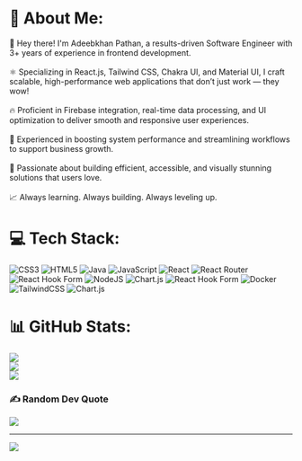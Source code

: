 # 💫 About Me:
👋 Hey there! I'm Adeebkhan Pathan, a results-driven Software Engineer with 3+ years of experience in frontend development.<br><br>⚛️ Specializing in React.js, Tailwind CSS, Chakra UI, and Material UI, I craft scalable, high-performance web applications that don’t just work — they wow!<br><br>🔥 Proficient in Firebase integration, real-time data processing, and UI optimization to deliver smooth and responsive user experiences.<br><br>🚀 Experienced in boosting system performance and streamlining workflows to support business growth.<br><br>🎨 Passionate about building efficient, accessible, and visually stunning solutions that users love.<br><br>📈 Always learning. Always building. Always leveling up.


# 💻 Tech Stack:
![CSS3](https://img.shields.io/badge/css3-%231572B6.svg?style=for-the-badge&logo=css3&logoColor=white) ![HTML5](https://img.shields.io/badge/html5-%23E34F26.svg?style=for-the-badge&logo=html5&logoColor=white) ![Java](https://img.shields.io/badge/java-%23ED8B00.svg?style=for-the-badge&logo=openjdk&logoColor=white) ![JavaScript](https://img.shields.io/badge/javascript-%23323330.svg?style=for-the-badge&logo=javascript&logoColor=%23F7DF1E) ![React](https://img.shields.io/badge/react-%2320232a.svg?style=for-the-badge&logo=react&logoColor=%2361DAFB) ![React Router](https://img.shields.io/badge/React_Router-CA4245?style=for-the-badge&logo=react-router&logoColor=white) ![React Hook Form](https://img.shields.io/badge/React%20Hook%20Form-%23EC5990.svg?style=for-the-badge&logo=reacthookform&logoColor=white) ![NodeJS](https://img.shields.io/badge/node.js-6DA55F?style=for-the-badge&logo=node.js&logoColor=white) ![Chart.js](https://img.shields.io/badge/chart.js-F5788D.svg?style=for-the-badge&logo=chart.js&logoColor=white) ![React Hook Form](https://img.shields.io/badge/React%20Hook%20Form-%23EC5990.svg?style=for-the-badge&logo=reacthookform&logoColor=white) ![Docker](https://img.shields.io/badge/docker-%230db7ed.svg?style=for-the-badge&logo=docker&logoColor=white) ![TailwindCSS](https://img.shields.io/badge/tailwindcss-%2338B2AC.svg?style=for-the-badge&logo=tailwind-css&logoColor=white) ![Chart.js](https://img.shields.io/badge/chart.js-F5788D.svg?style=for-the-badge&logo=chart.js&logoColor=white)
# 📊 GitHub Stats:
![](https://github-readme-stats.vercel.app/api?username=akpathan2799&theme=gruvbox&hide_border=false&include_all_commits=true&count_private=true)<br/>
![](https://nirzak-streak-stats.vercel.app/?user=akpathan2799&theme=gruvbox&hide_border=false)<br/>
![](https://github-readme-stats.vercel.app/api/top-langs/?username=akpathan2799&theme=gruvbox&hide_border=false&include_all_commits=true&count_private=true&layout=compact)

### ✍️ Random Dev Quote
![](https://quotes-github-readme.vercel.app/api?type=horizontal&theme=radical)

---
[![](https://visitcount.itsvg.in/api?id=akpathan2799&icon=0&color=0)](https://visitcount.itsvg.in)

<!-- Proudly created with GPRM ( https://gprm.itsvg.in ) -->
